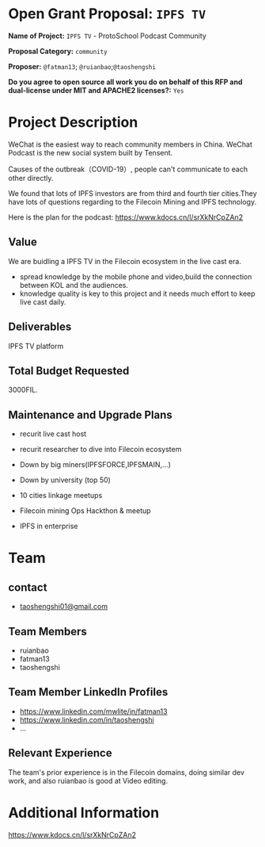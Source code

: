 

# Open Grant Proposal: `IPFS TV`

**Name of Project:** `IPFS TV` - ProtoSchool Podcast Community

**Proposal Category:** `community`

**Proposer:** `@fatman13`; `@ruianbao`;`@taoshengshi`

**Do you agree to open source all work you do on behalf of this RFP and dual-license under MIT and APACHE2 licenses?:** `Yes`

# Project Description

WeChat is the easiest way to reach community members in China. WeChat Podcast is the new social system built by Tensent.

Causes of the outbreak（COVID-19）, people can't communicate to each other directly.

We found that lots of IPFS investors are from third and fourth tier cities.They have lots of questions regarding to the Filecoin Mining and IPFS technology.

Here is the plan for the podcast: https://www.kdocs.cn/l/srXkNrCpZAn2

## Value

We are buidling a IPFS TV in the Filecoin ecosystem in the live cast era.

- spread knowledge by the mobile phone and video,build the connection between KOL and the audiences.
- knowledge quality is key to this project and it needs much effort to keep live cast daily.

## Deliverables

IPFS TV platform

## Total Budget Requested

3000FIL.

## Maintenance and Upgrade Plans

* recurit live cast host 
* recurit researcher to dive into Filecoin ecosystem
* Down by big miners(IPFSFORCE,IPFSMAIN,...)
* Down by university (top 50)

* 10 cities linkage meetups

* Filecoin mining Ops Hackthon & meetup
* IPFS in enterprise

# Team

## contact

- taoshengshi01@gmail.com

## Team Members

- ruianbao
- fatman13
- taoshengshi

## Team Member LinkedIn Profiles

- https://www.linkedin.com/mwlite/in/fatman13
- https://www.linkedin.com/in/taoshengshi
- ...

## Relevant Experience

The team's prior experience is in the Filecoin domains, doing similar dev work, and also ruianbao is good at Video editing.

# Additional Information

https://www.kdocs.cn/l/srXkNrCpZAn2